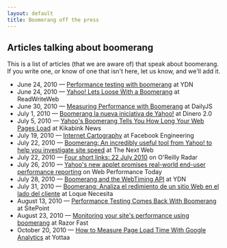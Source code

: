 ```yaml
---
layout: default
title: Boomerang off the press
---
```


## Articles talking about boomerang

This is a list of articles (that we are aware of) that speak about boomerang.  If you write one,
or know of one that isn't here, let us know, and we'll add it.

- June 24, 2010 — [Performance testing with boomerang](http://developer.yahoo.net/blog/archives/2010/06/performance_testing_with_boomerang.html) at YDN
- June 24, 2010 — [Yahoo! Lets Loose With a Boomerang](http://www.readwriteweb.com/archives/yahoo_lets_loose_with_a_boomerang_-_automatic_webs.php) at ReadWriteWeb
- June 30, 2010 — [Measuring Performance with Boomerang](http://dailyjs.com/2010/06/30/site-performance-with-boomerang/) at DailyJS
- July 1, 2010 — [Boomerang la nueva iniciativa de Yahoo!](http://www.dinero20.com/2010/07/01/boomerang-la-nueva-iniciativa-de-yahoo/) at Dinero 2.0
- July 5, 2010 — [Yahoo's Boomerang Tells You How Long Your Web Pages Load](http://www.kikabink.com/news/yahoos-boomerang-tells-you-how-long-your-web-pages-load/) at Kikabink News
- July 19, 2010 — [Internet Cartography](http://www.facebook.com/note.php?note_id=408327833919) at Facebook Engineering
- July 22, 2010 — [Boomerang: An incredibly useful tool from Yahoo! to help you investigate site speed](http://thenextweb.com/apps/2010/07/22/boomerang-an-incredibly-useful-tool-to-help-you-investigate-site-speed/) at The Next Web
- July 22, 2010 — [Four short links: 22 July 2010](http://radar.oreilly.com/2010/07/four-short-links-22-july-2010.html) on O'Reilly Radar
- July 26, 2010 — [Yahoo's new applet promises real-world end-user performance reporting](http://www.webperformancetoday.com/2010/07/26/yahoos-new-applet-promises-real-world-end-user-performance-reporting/) on Web Performance Today
- July 28, 2010 — [Boomerang and the WebTiming API](http://developer.yahoo.net/blog/archives/2010/07/boomerang_webtiming_api.html) at YDN
- July 31, 2010 — [Boomerang: Analiza el redimiento de un sitio Web en el lado del cliente](http://loquenecesita.com/2010/07/boomerang-analiza-el-redimiento-de-un-sitio-web-en-el-lado-del-cliente/) at Loque Necesita
- August 13, 2010 — [Performance Testing Comes Back With Boomerang](http://www.sitepoint.com/blogs/2010/08/13/boomerang-user-web-performance-testing/) at SitePoint
- August 23, 2010 — [Monitoring your site's performance using boomerang](http://razorfast.com/2010/08/23/monitoring-your-sites-performance-using-boomerang/) at Razor Fast
- October 20, 2010 — [How to Measure Page Load Time With Google Analytics](http://blog.yottaa.com/2010/10/how-to-measure-page-load-time-with-google-analytics/) at Yottaa
